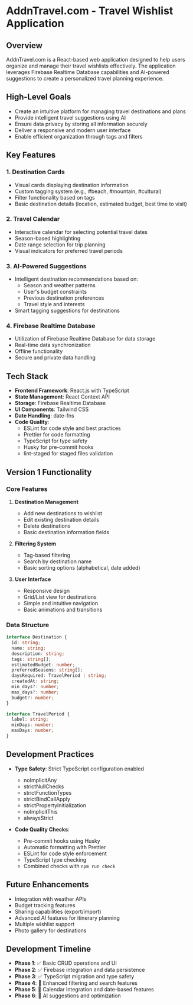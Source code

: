 # AddnTravel.com - Travel Wishlist Application

## Overview

AddnTravel.com is a React-based web application designed to help users organize and manage their travel wishlists effectively. The application leverages Firebase Realtime Database capabilities and AI-powered suggestions to create a personalized travel planning experience.

## High-Level Goals

- Create an intuitive platform for managing travel destinations and plans
- Provide intelligent travel suggestions using AI
- Ensure data privacy by storing all information securely
- Deliver a responsive and modern user interface
- Enable efficient organization through tags and filters

## Key Features

### 1. Destination Cards

- Visual cards displaying destination information
- Custom tagging system (e.g., #beach, #mountain, #cultural)
- Filter functionality based on tags
- Basic destination details (location, estimated budget, best time to visit)

### 2. Travel Calendar

- Interactive calendar for selecting potential travel dates
- Season-based highlighting
- Date range selection for trip planning
- Visual indicators for preferred travel periods

### 3. AI-Powered Suggestions

- Intelligent destination recommendations based on:
  - Season and weather patterns
  - User's budget constraints
  - Previous destination preferences
  - Travel style and interests
- Smart tagging suggestions for destinations

### 4. Firebase Realtime Database

- Utilization of Firebase Realtime Database for data storage
- Real-time data synchronization
- Offline functionality
- Secure and private data handling

## Tech Stack

- **Frontend Framework**: React.js with TypeScript
- **State Management**: React Context API
- **Storage**: Firebase Realtime Database
- **UI Components**: Tailwind CSS
- **Date Handling**: date-fns
- **Code Quality**:
  - ESLint for code style and best practices
  - Prettier for code formatting
  - TypeScript for type safety
  - Husky for pre-commit hooks
  - lint-staged for staged files validation

## Version 1 Functionality

### Core Features

1. **Destination Management**

   - Add new destinations to wishlist
   - Edit existing destination details
   - Delete destinations
   - Basic destination information fields

2. **Filtering System**

   - Tag-based filtering
   - Search by destination name
   - Basic sorting options (alphabetical, date added)

3. **User Interface**
   - Responsive design
   - Grid/List view for destinations
   - Simple and intuitive navigation
   - Basic animations and transitions

### Data Structure

```typescript
interface Destination {
  id: string;
  name: string;
  description: string;
  tags: string[];
  estimatedBudget: number;
  preferredSeasons: string[];
  daysRequired: TravelPeriod | string;
  createdAt: string;
  min_days?: number;
  max_days?: number;
  budget?: number;
}

interface TravelPeriod {
  label: string;
  minDays: number;
  maxDays: number;
}
```

## Development Practices

- **Type Safety**: Strict TypeScript configuration enabled

  - noImplicitAny
  - strictNullChecks
  - strictFunctionTypes
  - strictBindCallApply
  - strictPropertyInitialization
  - noImplicitThis
  - alwaysStrict

- **Code Quality Checks**:
  - Pre-commit hooks using Husky
  - Automatic formatting with Prettier
  - ESLint for code style enforcement
  - TypeScript type checking
  - Combined checks with `npm run check`

## Future Enhancements

- Integration with weather APIs
- Budget tracking features
- Sharing capabilities (export/import)
- Advanced AI features for itinerary planning
- Multiple wishlist support
- Photo gallery for destinations

## Development Timeline

- **Phase 1**: ✅ Basic CRUD operations and UI
- **Phase 2**: ✅ Firebase integration and data persistence
- **Phase 3**: ✅ TypeScript migration and type safety
- **Phase 4**: 🚧 Enhanced filtering and search features
- **Phase 5**: 📅 Calendar integration and date-based features
- **Phase 6**: 🤖 AI suggestions and optimization
